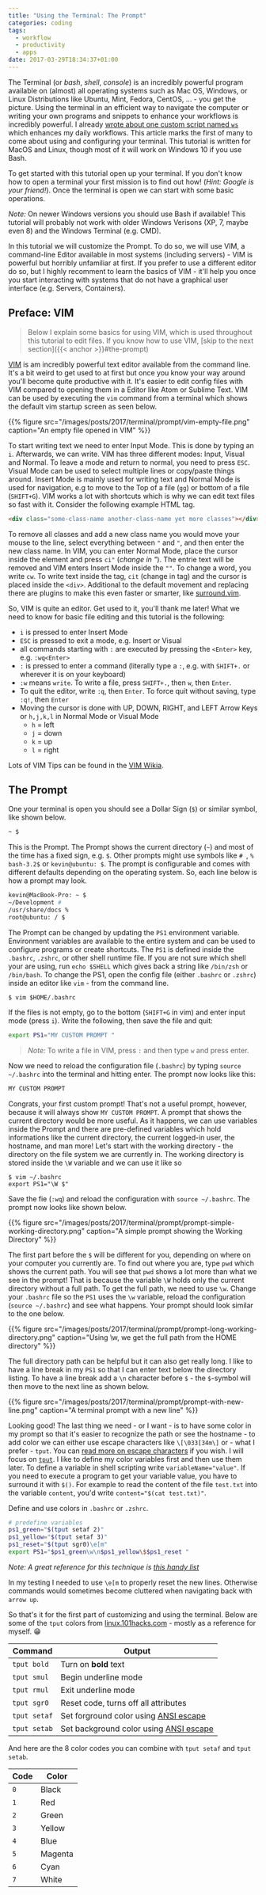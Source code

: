 ```yaml
---
title: "Using the Terminal: The Prompt"
categories: coding
tags:
  - workflow
  - productivity
  - apps
date: 2017-03-29T18:34:37+01:00
---
```


The Terminal (or _bash_, _shell_, _console_) is an incredibly powerful program available on (almost) all operating systems such as Mac OS, Windows, or Linux Distributions like Ubuntu, Mint, Fedora, CentOS, ... - you get the picture. Using the terminal in an efficient way to navigate the computer or writing your own programs and snippets to enhance your workflows is incredibly powerful. I already [wrote about one custom script named `ws`](/bash-script-ws/) which enhances my daily workflows. This article marks the first of many to come about using and configuring your terminal. This tutorial is written for MacOS and Linux, though most of it will work on Windows 10 if you use Bash.

To get started with this tutorial open up your terminal. If you don't know how to open a terminal your first mission is to find out how! (_Hint: Google is your friend!_). Once the terminal is open we can start with some basic operations.

_Note:_ On newer Windows versions you should use Bash if available! This tutorial will probably not work with older Windows Verisons (XP, 7, maybe even 8) and the Windows Terminal (e.g. CMD).

In this tutorial we will customize the Prompt. To do so, we will use VIM, a command-line Editor available in most systems (including servers) - VIM is powerful but horribly unfamiliar at first. If you prefer to use a different editor do so, but I highly recomment to learn the basics of VIM - it'll help you once you start interacting with systems that do not have a graphical user interface (e.g. Servers, Containers).

## Preface: VIM

> Below I explain some basics for using VIM, which is used throughout this tutorial to edit files. If you know how to use VIM, [skip to the next section]({{< anchor >}}#the-prompt)

[VIM](http://www.vim.org/) is am incredibly powerful text editor available from the command line. It's a bit weird to get used to at first but once you know your way around you'll become quite productive with it. It's easier to edit config files with VIM compared to opening them in a Editor like Atom or Sublime Text. VIM can be used by executing the `vim` command from a terminal which shows the default vim startup screen as seen below.

{{% figure src="/images/posts/2017/terminal/prompt/vim-empty-file.png" caption="An empty file opened in VIM" %}}

To start writing text we need to enter Input Mode. This is done by typing an `i`. Afterwards, we can write. VIM has three different modes: Input, Visual and Normal. To leave a mode and return to normal, you need to press `ESC`. Visual Mode can be used to select multiple lines or copy/paste things around. Insert Mode is mainly used for writing text and Normal Mode is used for navigation, e.g to move to the Top of a file (`gg`) or bottom of a file (`SHIFT+G`). VIM works a lot with shortcuts which is why we can edit text files so fast with it. Consider the following example HTML tag.

```html
<div class="some-class-name another-class-name yet more classes"></div>
```

To remove all classes and add a new class name you would move your mouse to the line, select everything between `"` and `"`, and then enter the new class name. In VIM, you can enter Normal Mode, place the cursor inside the element and press `ci"` (_change in "_). The entrie text will be removed and VIM enters Insert Mode inside the `""`. To change a word, you write `cw`. To write text inside the tag, `cit` (change in tag) and the cursor is placed inside the `<div>`. Additional to the default movement and replacing there are plugins to make this even faster or smarter, like [surround.vim](https://github.com/tpope/vim-surround).

So, VIM is quite an editor. Get used to it, you'll thank me later! What we need to know for basic file editing and this tutorial is the following:

- `i` is pressed to enter Insert Mode
- `ESC` is pressed to exit a mode, e.g. Insert or Visual
- all commands starting with `:` are executed by pressing the `<Enter>` key, e.g. `:wq<Enter>`
- `:` is pressed to enter a command (literally type a `:`, e.g. with `SHIFT+.` or wherever it is on your keyboard)
- `:w` means `write`. To write a file, press `SHIFT+.`, then `w`, then `Enter`.
- To quit the editor, write `:q`, then `Enter`. To force quit without saving, type `:q!`, then `Enter`
- Moving the cursor is done with UP, DOWN, RIGHT, and LEFT Arrow Keys or `h,j,k,l` in Normal Mode or Visual Mode
  - `h` = left
  - `j` = down
  - `k` = up
  - `l` = right

Lots of VIM Tips can be found in the [VIM Wikia](http://vim.wikia.com/wiki/Vim_Tips_Wiki).

## The Prompt

One your terminal is open you should see a Dollar Sign (`$`) or similar symbol, like shown below.

```sh
~ $
```

This is the Prompt. The Prompt shows the current directory (`~`) and most of the time has a fixed sign, e.g. `$`. Other prompts might use symbols like `# `, `%` `bash-3.2$` or `kevin@ubuntu: $`. The prompt is configurable and comes with different defaults depending on the operating system. So, each line below is how a prompt may look.

```sh
kevin@MacBook-Pro: ~ $
~/Development #
/usr/share/docs %
root@ubuntu: / $
```

The Prompt can be changed by updating the `PS1` environment variable. Environment variables are available to the entire system and can be used to configure programs or create shortcuts. The `PS1` is defined inside the `.bashrc`, `.zshrc`, or other shell runtime file. If you are not sure which shell your are using, run `echo $SHELL` which gives back a string like `/bin/zsh` or `/bin/bash`. To change the PS1, open the config file (either `.bashrc` or `.zshrc`) inside an editor like `vim` - from the command line.

```
$ vim $HOME/.bashrc
```

If the files is not empty, go to the bottom (`SHIFT+G` in vim) and enter input mode (press `i`). Write the following, then save the file and quit:

```sh
export PS1="MY CUSTOM PROMPT "
```
> *Note:* To write a file in VIM, press `:` and then type `w` and press enter.

Now we need to reload the configuration file (`.bashrc`) by typing `source ~/.bashrc` into the terminal and hitting enter. The prompt now looks like this:

```sh
MY CUSTOM PROMPT
```

Congrats, your first custom prompt! That's not a useful prompt, however, because it will always show `MY CUSTOM PROMPT`. A prompt that shows the current directory would be more useful. As it happens, we can use variables inside the Prompt and there are pre-defined variables which hold informations like the current directory, the current logged-in user, the hostname, and man more! Let's start with the working directory - the directory on the file system we are currently in. The working directory is stored inside the `\W` variable and we can use it like so

```
$ vim ~/.bashrc
export PS1="\W $"
```

Save the fie (`:wq`) and reload the configuration with `source ~/.bashrc`. The prompt now looks like shown below.

{{% figure src="/images/posts/2017/terminal/prompt/prompt-simple-working-directory.png" caption="A simple prompt showing the Working Directory" %}}

The first part before the `$` will be different for you, depending on where on your computer you currently are. To find out where you are, type `pwd` which shows the current path. You will see that `pwd` shows a lot more than what we see in the prompt! That is because the variable `\W` holds only the current directory without a full path. To get the full path, we need to use `\w`. Change your `.bashrc` file so the `PS1` uses the `\w` variable, reload the configuration (`source ~/.bashrc`) and see what happens. Your prompt should look similar to the one below.

{{% figure src="/images/posts/2017/terminal/prompt/prompt-long-working-directory.png" caption="Using \w, we get the full path from the HOME directory" %}}

The full directory path can be helpful but it can also get really long. I like to have a line break in my `PS1` so that I can enter text below the directory listing. To have a line break add a `\n` character before `$` - the `$`-symbol will then move to the next line as shown below.

{{% figure src="/images/posts/2017/terminal/prompt/prompt-with-new-line.png" caption="A terminal prompt with a new line" %}}

Looking good! The last thing we need - or I want - is to have some color in my prompt so that it's easier to recognize the path or see the hostname - to add color we can either use escape characters like `\[\033[34m\]` or - what I prefer - `tput`. You can [read more on escape characters](http://tldp.org/HOWTO/Bash-Prompt-HOWTO/x329.html) if you wish. I will focus on [`tput`](https://linux.die.net/man/1/tput). I like to define my color variables first and then use them later. To define a variable in shell scripting write `variableName="value"`. If you need to execute a program to get your variable value, you have to surround it with `$()`. For example to read the content of the file `test.txt` into the variable `content`, you'd write `content="$(cat test.txt)"`.

Define and use colors in `.bashrc` or `.zshrc`.

```sh
# predefine variables
ps1_green="$(tput setaf 2)"
ps1_yellow="$(tput setaf 3)"
ps1_reset="$(tput sgr0)\e[m"
export PS1="$ps1_green\w\n$ps1_yellow\$$ps1_reset "
```
_Note: A great reference for this technique is [this handy list](http://linux.101hacks.com/ps1-examples/prompt-color-using-tput/)_

In my testing I needed to use `\e[m` to properly reset the new lines. Otherwise commands would sometimes become cluttered when navigating back with `arrow up`.

So that's it for the first part of customizing and using the terminal. Below are some of the `tput` colors from [linux.101hacks.com](http://linux.101hacks.com/ps1-examples/prompt-color-using-tput/) - mostly as a reference for myself. 😁

| Command | Output |
|---------|--------|
| `tput bold` | Turn on **bold** text |
| `tput smul` | Begin underline mode |
| `tput rmul` | Exit underline mode |
| `tput sgr0` | Reset code, turns off all attributes |
| `tput setaf` | Set forground color using [ANSI escape](https://en.wikipedia.org/wiki/ANSI_escape_code) |
| `tput setab` | Set background color using [ANSI escape](https://en.wikipedia.org/wiki/ANSI_escape_code) |

And here are the 8 color codes you can combine with `tput setaf` and `tput setab`.

| Code | Color |
|---------|--------|
| `0` | Black |
| `1` | Red |
| `2` | Green |
| `3` | Yellow |
| `4` | Blue |
| `5` | Magenta |
| `6` | Cyan |
| `7` | White |
